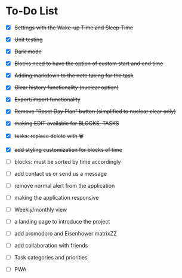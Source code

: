 # To-Do List

- [x] ~~Settings with the Wake-up Time and Sleep Time~~
- [x] ~~Unit testing~~
- [x] ~~Dark mode~~
- [x] ~~Blocks need to have the option of custom start and end time~~
- [x] ~~Adding markdown to the note taking for the task~~
- [x] ~~Clear history functionality (nuclear option)~~
- [x] ~~Export/import functionality~~
- [x] ~~Remove "Reset Day Plan" button (simplified to nuclear clear only)~~
- [x] ~~making EDIT available for BLOCKS, TASKS~~
- [x] ~~tasks: replace delete with 🗑️~~


- [x] ~~add styling customization for blocks of time~~
- [ ] blocks: must be sorted by time accordingly
- [ ] add contact us or send us a message

- [ ] remove normal alert from the application 
- [ ] making the application responsive
- [ ] Weekly/monthly view
- [ ] a landing page to introduce the project

- [ ] add promodoro and Eisenhower matrixZZ
- [ ] add collaboration with friends 
- [ ] Task categories and priorities
- [ ] PWA   